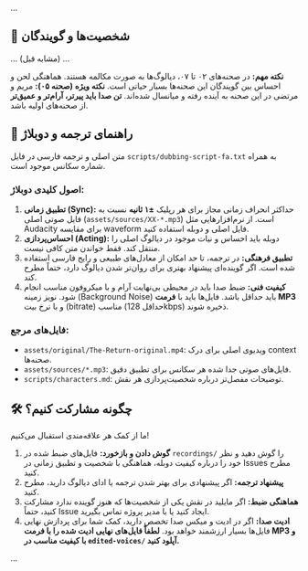 ...
## 👥 شخصیت‌ها و گویندگان

... (مشابه قبل) ...

**نکته مهم:** در صحنه‌های ۰۲ تا ۰۷، دیالوگ‌ها به صورت مکالمه هستند. هماهنگی لحن و احساس بین گویندگان این صحنه‌ها بسیار حیاتی است.
**نکته ویژه (صحنه ۰۵):** مریم و مرتضی در این صحنه به آینده رفته و میانسال شده‌اند. **تن صدا باید پیرتر، آرام‌تر و عمیق‌تر** از صحنه‌های اولیه باشد.

## 📜 راهنمای ترجمه و دوبلاژ

متن اصلی و ترجمه فارسی در فایل `scripts/dubbing-script-fa.txt` به همراه شماره سکانس موجود است.

### اصول کلیدی دوبلاژ:

1.  **تطبیق زمانی (Sync):** حداکثر انحراف زمانی مجاز برای هر رپلیک **±۱ ثانیه** نسبت به فایل صوتی اصلی (`assets/sources/XX-*.mp3`) است. از نرم‌افزارهایی مثل Audacity برای مقایسه waveform فایل اصلی و دوبله استفاده کنید.
2.  **احساس‌پردازی (Acting):** دوبله باید احساس و نیات موجود در دیالوگ اصلی را منتقل کند. فقط خواندن متن کافی نیست.
3.  **تطبیق فرهنگی:** در ترجمه، تا حد امکان از معادل‌های طبیعی و رایج فارسی استفاده شده است. اگر گوینده‌ای پیشنهاد بهتری برای روان‌تر شدن دیالوگ دارد، حتماً مطرح کند.
4.  **کیفیت فنی:** ضبط صدا باید در محیطی بی‌نهایت آرام و با میکروفون مناسب انجام شود. نویز زمینه (Background Noise) باید حداقل باشد. فایل‌ها باید با **فرمت MP3** و با نرخ بیت (bitrate) مناسب (حداقل 128kbps) ذخیره شوند.

### فایل‌های مرجع:

-   `assets/original/The-Return-original.mp4`: ویدیوی اصلی برای درک context صحنه‌ها.
-   `assets/sources/*.mp3`: فایل‌های صوتی جدا شده هر سکانس برای تطبیق دقیق.
-   `scripts/characters.md`: توضیحات مفصل‌تر درباره شخصیت‌پردازی هر نقش.

## 🛠️ چگونه مشارکت کنیم؟

ما از کمک هر علاقه‌مندی استقبال می‌کنیم!

1.  **گوش دادن و بازخورد:** فایل‌های ضبط شده در `recordings/` را گوش دهید و نظر خود را درباره کیفیت دوبله، هماهنگی با شخصیت و تطبیق زمانی در Issues مطرح کنید.
2.  **پیشنهاد ترجمه:** اگر پیشنهادی برای بهتر شدن ترجمه یا ادای دیالوگ دارید، مطرح کنید.
3.  **هماهنگی ضبط:** اگر مایلید در نقش یکی از شخصیت‌ها که هنوز گوینده ندارد مشارکت کنید، حتماً Issue ایجاد کنید یا با مدیر پروژه تماس بگیرید.
4.  **ادیت صدا:** اگر در ادیت و میکس صدا تخصص دارید، کمک شما برای پردازش نهایی فایل‌ها بسیار ارزشمند خواهد بود. **لطفاً فایل‌های نهایی ادیت شده را با فرمت MP3 و با کیفیت مناسب در `edited-voices/` آپلود کنید.**

...
